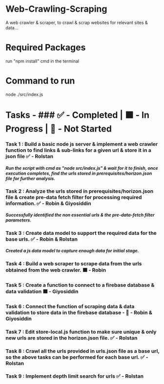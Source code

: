# Web-Crawling-Scraping

A web crawler & scraper, to crawl & scrap websites for relevant sites & data...

# Required Packages

run "npm install" cmd in the terminal

# Command to run 

node ./src/index.js

# Tasks - ### ✅ - Completed | 🟧 - In Progress | 🔲 - Not Started 

### Task 1 : Build a basic node js server & implement a web crawler function to find links & sub-links for a given url & store it in a json file ✅ - Rolstan

##### Run the script with cmd as "node src/index.js" & wait for it to finish, once execution completes, find the urls stored in prerequisites/horizon.json file for further analysis.

### Task 2 : Analyze the urls stored in prerequisites/horizon.json file & create pre-data fetch filter for processing required information. ✅ - Robin & Giyosiddin 

##### Successfully identified the non essential urls & the pre-data-fetch filter parameters.

### Task 3 : Create data model to support the required data for the base urls. ✅ - Robin & Rolstan

##### Created a js data model to capture enough data for initial stage. 

### Task 4 : Build a web scraper to scrape data from the urls obtained from the web crawler. 🟧 - Robin

### Task 5 : Create a function to connect to a firebase database & data validation 🟧 - Giyosiddin

### Task 6 : Connect the function of scraping data & data validation to store data in the firebase database - 🔲 - Robin & Giyosiddin 

### Task 7 : Edit store-local.js function to make sure unique & only new urls are stored in the horizon.json file. ✅ - Rolstan

### Task 8 : Crawl all the urls provided in urls.json file as a base url, so the above tasks can be performed for each base url. ✅ - Rolstan

### Task 9 : Implement depth limit search for urls ✅ - Rolstan
